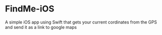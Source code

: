# FindMe-iOS

A simple iOS app using Swift that gets your current cordinates from the GPS and send it as a link to google maps
